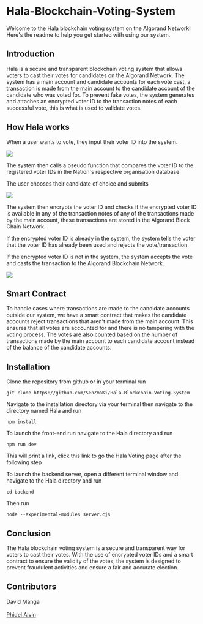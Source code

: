 # Hala-Blockchain-Voting-System
Welcome to the Hala blockchain voting system on the Algorand Network! Here's the readme to help you get started with using our system.

## Introduction
Hala is a secure and transparent blockchain voting system that allows voters to cast their votes for candidates on the Algorand Network. The system has a main account and candidate accounts for each vote cast, a transaction is made from the main account to the candidate account of the candidate who was voted for. 
To prevent fake votes, the system generates and attaches an encrypted voter ID to the transaction notes of each successful vote, this is what is used to validate votes.

## How Hala works

When a user wants to vote, they input their voter ID into the system.

<image src="https://raw.githubusercontent.com/SenZmaKi/Hala-Blockchain-Voting-System/master/screenshots/input-voter-id.jpeg">

The system then calls a pseudo function that compares the voter ID to the registered voter IDs in the Nation's respective organisation database

The user chooses their candidate of choice and submits

<image src="https://raw.githubusercontent.com/SenZmaKi/Hala-Blockchain-Voting-System/master/screenshots/choose-candidate.jpeg">

The system then encrypts the voter ID and checks if the encrypted voter ID is available in any of the transaction notes of any of the transactions made by the main account, these transactions are stored in the Algorand Block Chain Network. 

If the encrypted voter ID is already in the system, the system tells the voter that the voter ID has already been used and rejects the vote/transaction.

If the encrypted voter ID is not in the system, the system accepts the vote and casts the transaction to the Algorand Blockchain Network.

<image src="https://raw.githubusercontent.com/SenZmaKi/Hala-Blockchain-Voting-System/master/screenshots/succesful-vote.jpeg">

## Smart Contract
To handle cases where transactions are made to the candidate accounts outside our system, we have a smart contract that makes the candidate accounts reject transactions that aren't made from the main account. This ensures that all votes are accounted for and there is no tampering with the voting process.
The votes are also counted based on the number of transactions made by the main account to each candidate account instead of the balance of the candidate accounts.


## Installation
Clone the repository from github or in your terminal run

```git clone https://github.com/SenZmaKi/Hala-Blockchain-Voting-System```

Navigate to the installation directory via your terminal then navigate to the directory named Hala and run

```npm install ```

To launch the front-end run navigate to the Hala directory and run

```npm run dev```
  
This will print a link, click this link to go the Hala Voting page after the following step

To launch the backend server, open a different terminal window and navigate to the Hala directory and run 

```cd backend```

Then run 

```node --experimental-modules server.cjs```

## Conclusion
The Hala blockchain voting system is a secure and transparent way for voters to cast their votes. With the use of encrypted voter IDs and a smart contract to ensure the validity of the votes, the system is designed to prevent fraudulent activities and ensure a fair and accurate election.

## Contributors

  David Manga<br></br>
<a target="_blank" href="https://github.com/SenZmaKi">Phidel Alvin</a>
